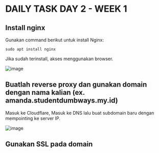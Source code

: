 # DAILY TASK DAY 2 - WEEK 1

 
## Install nginx

  Gunakan command berikut untuk install Nginx:
  ```
  sudo apt install nginx
  ```
  Jika sudah terinstall, akses menggunakan browser.

  ![image](https://github.com/fadil05me/devops20-dumbways-AhmadFadillah/assets/45775729/759392fe-55ae-4f33-981f-0f84a4c51b56)

  
## Buatlah reverse proxy dan gunakan domain dengan nama kalian (ex. amanda.studentdumbways.my.id)


  Masuk ke Cloudflare, Masuk ke DNS lalu buat subdomain baru dengan mempointing ke server IP.

  ![image](https://github.com/fadil05me/devops20-dumbways-AhmadFadillah/assets/45775729/9d621eb9-2181-4841-ad73-4adb4469a1ce)


## Gunakan SSL pada domain
